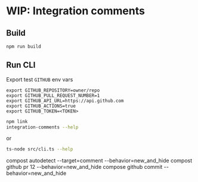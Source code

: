 # WIP: Integration comments

## Build

```sh
npm run build
```

## Run CLI

Export test `GITHUB` env vars
```
export GITHUB_REPOSITORY=owner/repo
export GITHUB_PULL_REQUEST_NUMBER=1
export GITHUB_API_URL=https://api.github.com
export GITHUB_ACTIONS=true
export GITHUB_TOKEN=<TOKEN>
```

```sh
npm link
integration-comments --help
```

or 
```sh
ts-node src/cli.ts --help
```

compost autodetect --target=comment --behavior=new_and_hide
compost github pr 12 --behavior=new_and_hide
compose github commit <sha> --behavior=new_and_hide
